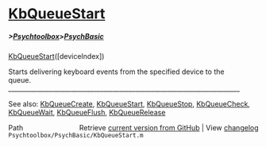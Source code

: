 # [KbQueueStart](KbQueueStart)
##### >[Psychtoolbox](Psychtoolbox)>[PsychBasic](PsychBasic)

[KbQueueStart](KbQueueStart)([deviceIndex])  
  
Starts delivering keyboard events from the specified device to the   
queue.  
\_\_\_\_\_\_\_\_\_\_\_\_\_\_\_\_\_\_\_\_\_\_\_\_\_\_\_\_\_\_\_\_\_\_\_\_\_\_\_\_\_\_\_\_\_\_\_\_\_\_\_\_\_\_\_\_\_\_\_\_\_\_\_\_\_\_\_\_\_\_\_\_\_  
  
See also: [KbQueueCreate](KbQueueCreate), [KbQueueStart](KbQueueStart), [KbQueueStop](KbQueueStop), [KbQueueCheck](KbQueueCheck),  
           [KbQueueWait](KbQueueWait), [KbQueueFlush](KbQueueFlush), [KbQueueRelease](KbQueueRelease)  




<div class="code_header" style="text-align:right;">
  <span style="float:left;">Path&nbsp;&nbsp;</span> <span class="counter">Retrieve <a href=
  "https://raw.github.com/Psychtoolbox-3/Psychtoolbox-3/beta/Psychtoolbox/PsychBasic/KbQueueStart.m">current version from GitHub</a> | View <a href=
  "https://github.com/Psychtoolbox-3/Psychtoolbox-3/commits/beta/Psychtoolbox/PsychBasic/KbQueueStart.m">changelog</a></span>
</div>
<div class="code">
  <code>Psychtoolbox/PsychBasic/KbQueueStart.m</code>
</div>

